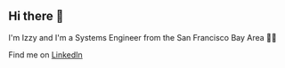 ## Hi there 👋
I'm Izzy and I'm a Systems Engineer from the San Francisco Bay Area 🧝‍♀️

Find me on [LinkedIn](https://www.linkedin.com/in/izzy-handkammer-6a7a7b177/)
